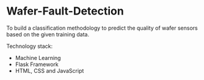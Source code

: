 # Wafer-Fault-Detection
To build a classification methodology to predict the quality of wafer sensors based on 
the given training data.


Technology stack: 
* Machine Learning
* Flask Framework
* HTML, CSS and JavaScript
